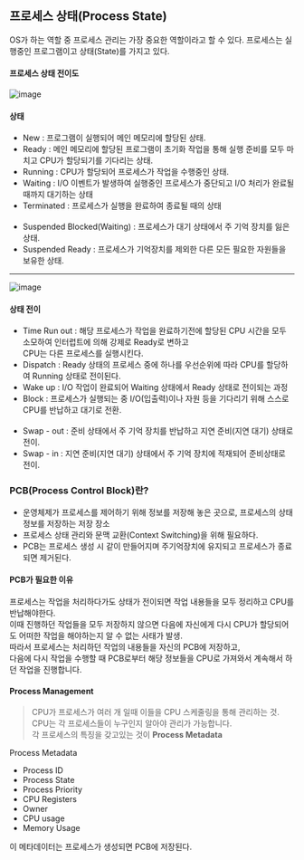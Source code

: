 ## 프로세스 상태(Process State)

OS가 하는 역할 중 프로세스 관리는 가장 중요한 역할이라고 할 수 있다.
프로세스는 실행중인 프로그램이고 상태(State)를 가지고 있다.


#### 프로세스 상태 전이도

![image](https://user-images.githubusercontent.com/43642411/104544350-de3d1800-566a-11eb-8704-aaf4e4c56b0a.png)


#### 상태
- New : 프로그램이 실행되어 메인 메모리에 할당된 상태. </br>
- Ready : 메인 메모리에 할당된 프로그램이 초기화 작업을 통해 실행 준비를 모두 마치고 CPU가 할당되기를 기다리는 상태. </br>
- Running : CPU가 할당되어 프로세스가 작업을 수행중인 상태. </br>
- Waiting : I/O 이벤트가 발생하여 실행중인 프로세스가 중단되고 I/O 처리가 완료될 때까지 대기하는 상태  </br>
- Terminated : 프로세스가 실행을 완료하여 종료될 때의 상태 </br> </br>
- Suspended Blocked(Waiting) : 프로세스가 대기 상태에서 주 기억 장치를 잃은 상태.
- Suspended Ready : 프로세스가 기억장치를 제외한 다른 모든 필요한 자원들을 보유한 상태. </br>

--- 

![image](http://itwiki.kr/images/e/e9/%ED%94%84%EB%A1%9C%EC%84%B8%EC%8A%A4_%EC%83%81%ED%83%9C%EC%A0%84%EC%9D%B4%EB%8F%84_%EC%83%81%EC%84%B8.png)

#### 상태 전이
- Time Run out : 해당 프로세스가 작업을 완료하기전에 할당된 CPU 시간을 모두 소모하여 인터럽트에 의해 강제로 Ready로 변하고 <br>CPU는 다른 프로세스를 실행시킨다.</br>
- Dispatch : Ready 상태의 프로세스 중에 하나를 우선순위에 따라 CPU를 할당하여 Running 상태로 전이된다. </br>
- Wake up : I/O 작업이 완료되어 Waiting 상태에서 Ready 상태로 전이되는 과정
- Block : 프로세스가 실행되는 중 I/O(입출력)이나 자원 등을 기다리기 위해 스스로 CPU를 반납하고 대기로 전환. </br></br>
- Swap - out : 준비 상태에서 주 기억 장치를 반납하고 지연 준비(지연 대기) 상태로 전이.
- Swap - in : 지연 준비(지연 대기) 상태에서 주 기억 장치에 적재되어 준비상태로 전이.


### PCB(Process Control Block)란?
  - 운영체제가 프로세스를 제어하기 위해 정보를 저장해 놓은 곳으로, 프로세스의 상태 정보를 저장하는 저장 장소
  - 프로세스 상태 관리와 문맥 교환(Context Switching)을 위해 필요하다.
  - PCB는 프로세스 생성 시 같이 만들어지며 주기억장치에 유지되고 프로세스가 종료되면 제거된다. </br>

#### PCB가 필요한 이유
프로세스는 작업을 처리하다가도 상태가 전이되면 작업 내용들을 모두 정리하고 CPU를 반납해야한다. </br>
이때 진행하던 작업들을 모두 저장하지 않으면 다음에 자신에게 다시 CPU가 할당되어도 어떠한 작업을 해야하는지 알 수 없는 사태가 발생.</br>
따라서 프로세스는 처리하던 작업의 내용들을 자신의 PCB에 저장하고, </br> 다음에 다시 작업을 수행할 때 PCB로부터 해당 정보들을 CPU로 가져와서 계속해서 하던 작업을 진행합니다.

#### Process Management
> CPU가 프로세스가 여러 개 일때 이들을 CPU 스케줄링을 통해 관리하는 것.
CPU는 각 프로세스들이 누구인지 알아야 관리가 가능합니다. </br>각 프로세스의 특징을 갖고있는 것이 **Process Metadata**

Process Metadata
   - Process ID
   - Process State
   - Process Priority
   - CPU Registers
   - Owner
   - CPU usage
   - Memory Usage
   
이 메타데이터는 프로세스가 생성되면 PCB에 저장된다.
